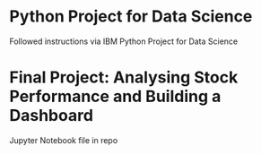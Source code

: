 # Python Project for Data Science
Followed instructions via IBM Python Project for Data Science

# Final Project: Analysing Stock Performance and Building a Dashboard
Jupyter Notebook file in repo

